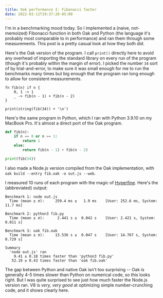 ```yaml
---
title: Oak performance I: Fibonacci faster
date: 2022-03-11T19:37:28-05:00
---
```


I'm in a benchmarking mood today. So I implemented a (naive, not-memoized) Fibonacci function in both Oak and Python (the language it's probably most comparable to in performance) and ran them through some measurements. This post is a pretty casual look at how they both did.

Here's the Oak version of the program. I call `print()` directly here to avoid any overhead of importing the standard library on every run of the program (though it's probably within the margin of error). I picked the number `34` sort of by trial-and-error, to make sure it was small enough for me to run the benchmarks many times but big enough that the program ran long enough to allow for consistent measurements.

```oak
fn fib(n) if n {
    0, 1 -> 1
    _ -> fib(n - 1) + fib(n - 2)
}

print(string(fib(34)) + '\n')
```

Here's the same program in Python, which I ran with Python 3.9.10 on my MacBook Pro. It's almost a direct port of the Oak program.

```py
def fib(n):
    if n == 0 or n == 1:
        return 1
    else:
        return fib(n - 1) + fib(n - 2)

print(fib(34))
```

I also made a Node.js version compiled from the Oak implementation, with `oak build --entry fib.oak -o out.js --web`.

I measured 10 runs of each program with the magic of [Hyperfine](https://github.com/sharkdp/hyperfine). Here's the (abbreviated) output:

```
Benchmark 1: node out.js
  Time (mean ± σ):     259.4 ms ±   1.9 ms    [User: 252.6 ms, System: 11.7 ms]

Benchmark 2: python3 fib.py
  Time (mean ± σ):      2.441 s ±  0.042 s    [User: 2.421 s, System: 0.011 s]

Benchmark 3: oak fib.oak
  Time (mean ± σ):     13.536 s ±  0.047 s    [User: 14.767 s, System: 0.729 s]

Summary
  'node out.js' ran
    9.41 ± 0.18 times faster than 'python3 fib.py'
   52.19 ± 0.43 times faster than 'oak fib.oak'
```

The gap between Python and native Oak isn't too surprising -- Oak is generally 4-5 times slower than Python on numerical code, so this looks right. But I was quite surprised to see just how much faster the Node.js version ran. V8 is _very, very good_ at optimizing simple number-crunching code, and it shows clearly here.

